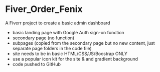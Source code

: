 # Fiver_Order_Fenix
A Fiverr project to create a basic admin dashboard


- basic landing page with Google Auth sign-on function
- secondary page (no function)
- subpages (copied from the secondary page but no new content, just separate page folders in the code file)
- site needs to be in basic HTML/CSS/JS/Boostrap ONLY
- use a popular icon kit for the site & and gradient background
- code pushed to GitHub
